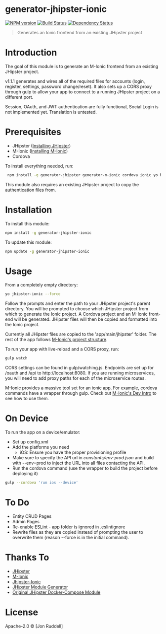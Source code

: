 # generator-jhipster-ionic
[![NPM version][npm-image]][npm-url] [![Build Status][travis-image]][travis-url] [![Dependency Status][daviddm-image]][daviddm-url]
> Generates an Ionic frontend from an existing JHipster project

# Introduction

The goal of this module is to generate an  M-Ionic frontend from an existing JHipster project.  

v1.1.1 generates and wires all of the required files for accounts (login, register, settings, password change/reset).   It also sets up a CORS proxy through gulp to allow your app to connect to a running JHipster project on a different port. 
 
Session, OAuth, and JWT authentication are fully functional, Social Login is not implemented yet.  Translation is untested.

# Prerequisites
- JHipster ([Installing JHipster](https://jhipster.github.io/installation.html))
- M-Ionic ([Installing M-Ionic](https://github.com/mwaylabs/generator-m-ionic/blob/master/docs/start/installation_prerequisites.md))
- Cordova

To install everything needed, run:
```bash
 npm install -g generator-jhipster generator-m-ionic cordova ionic yo bower gulp
```
This module also requires an existing JHipster project to copy the authentication files from.

# Installation

To install this module:

```bash
npm install -g generator-jhipster-ionic
```

To update this module:
```bash
npm update -g generator-jhipster-ionic
```

# Usage
From a completely empty directory: 
```bash
yo jhipster-ionic --force
```
Follow the prompts and enter the path to your JHipster project's parent directory.  You will be prompted to choose which JHipster project from which to generate the Ionic project.  A Cordova project and an M-Ionic front-end will be generated.  JHipster files will then be copied and formatted into the Ionic project.

Currently all JHipster files are copied to the 'app/main/jhipster' folder.  The rest of the app follows [M-Ionic's project structure](https://github.com/mwaylabs/generator-m-ionic/blob/master/docs/start/file_structure.md).

To run your app with live-reload and a CORS proxy, run:
```bash
gulp watch
```
CORS settings can be found in gulp/watching.js.  Endpoints are set up for /oauth and /api to http://localhost:8080. If you are running microservices, 
you will need to add proxy paths for each of the microservice routes.

M-Ionic provides a massive tool set for an ionic app.  For example, cordova commands have a wrapper through gulp.  Check out [M-Ionic's Dev Intro](https://github.com/mwaylabs/generator-m-ionic/blob/master/docs/start/development_intro.md) to see how to use them.


# On Device

To run the app on a device/emulator:
- Set up config.xml
- Add the platforms you need
  - iOS: Ensure you have the proper provisioning profile
- Make sure to specify the API url in *constants/env-prod.json* and build with --env=prod to inject the URL into all files contacting the API.
- Run the cordova command (use the wrapper to build the project before deploying it)
```bash
gulp --cordova 'run ios --device'
```

# To Do
- Entity CRUD Pages
- Admin Pages
- Re-enable ESLint - app folder is ignored in .eslintignore
- Rewrite files as they are copied instead of prompting the user to overwrite them (reason --force is in the initial command).

# Thanks To

- [JHipster](https://github.com/jhipster/generator-jhipster)
- [M-Ionic](https://github.com/mwaylabs/generator-m-ionic)
- [Jhipster-Ionic](https://github.com/gmarziou/jhipster-ionic)
- [JHipster Module Generator](https://github.com/jhipster/generator-jhipster-module)
- [Original JHipster Docker-Compose Module](https://github.com/jhipster/generator-jhipster-docker-compose)

# License

Apache-2.0 © [Jon Ruddell]

[npm-image]: https://img.shields.io/npm/v/generator-jhipster-ionic.svg
[npm-url]: https://npmjs.org/package/generator-jhipster-ionic
[travis-image]: https://travis-ci.org/ruddell/generator-jhipster-ionic.svg?branch=master
[travis-url]: https://travis-ci.org/ruddell/generator-jhipster-ionic
[daviddm-image]: https://david-dm.org/ruddell/generator-jhipster-ionic.svg?theme=shields.io
[daviddm-url]: https://david-dm.org/ruddell/generator-jhipster-module
